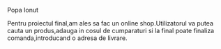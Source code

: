 Popa Ionut

Pentru proiectul final,am ales sa fac un online shop.Utilizatorul va putea cauta un produs,adauga in cosul de cumparaturi si la final poate finaliza comanda,introducand o adresa de livrare.
